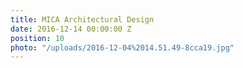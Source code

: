 ```yaml
---
title: MICA Architectural Design
date: 2016-12-14 00:00:00 Z
position: 10
photo: "/uploads/2016-12-04%2014.51.49-8cca19.jpg"
---
```


